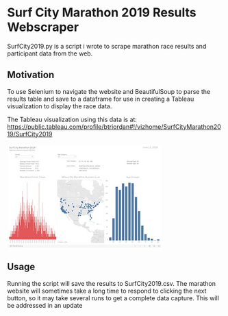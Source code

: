 # Surf City Marathon 2019 Results Webscraper

SurfCity2019.py is a script i wrote to scrape marathon race results and participant data from the web.

## Motivation
To use Selenium to navigate the website and BeautifulSoup to parse the results table and 
save to a dataframe for use in creating a Tableau visualization to display the race data.

The Tableau visualization using this data is at:
 https://public.tableau.com/profile/btriordan#!/vizhome/SurfCityMarathon2019/SurfCity2019

![Image of Visualization](https://github.com/briordan/SurfCity2019Results/blob/master/SurfCity.jpg)

## Usage
Running the script will save the results to SurfCity2019.csv.  The marathon website will sometimes 
take a long time to respond to clicking the next button, so it may take several runs to get 
a complete data capture. This will be addressed in an update

